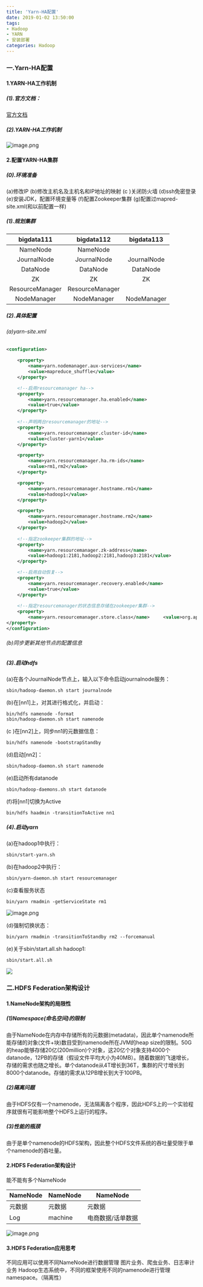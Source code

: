 ```yaml
---
title: 'Yarn-HA配置'
date: 2019-01-02 13:50:00
tags: 
- Hadoop
- YARN
- 安装部署
categories: Hadoop
---
```

### 一.Yarn-HA配置
####  1.YARN-HA工作机制
##### (1).官方文档：
[官方文档](http://hadoop.apache.org/docs/r2.7.2/hadoop-yarn/hadoop-yarn-site/ResourceManagerHA.html)


##### (2).YARN-HA工作机制

![image.png](https://imgconvert.csdnimg.cn/aHR0cHM6Ly91cGxvYWQtaW1hZ2VzLmppYW5zaHUuaW8vdXBsb2FkX2ltYWdlcy80MzkxNDA3LTRkMWVjZjhkOWRiOTkyMTAucG5n?x-oss-process=image/format,png)

#### 2.配置YARN-HA集群
##### (0).环境准备
(a)修改IP
(b)修改主机名及主机名和IP地址的映射
(c )关闭防火墙
(d)ssh免密登录
(e)安装JDK，配置环境变量等
(f)配置Zookeeper集群
(g)配置过mapred-site.xml(和以前配置一样)

##### (1).规划集群

|bigdata111|bigdata112|bigdata113|
|:-:|:-:|:-:|
|NameNode|NameNode||
|JournalNode|JournalNode|JournalNode|
|DataNode|DataNode|DataNode|
|ZK|ZK|ZK|
|ResourceManager|ResourceManager||
|NodeManager|NodeManager|NodeManager|

##### (2).具体配置
###### (a)yarn-site.xml
```xml
<configuration>

    <property>
        <name>yarn.nodemanager.aux-services</name>
        <value>mapreduce_shuffle</value>
    </property>

    <!--启用resourcemanager ha-->
    <property>
        <name>yarn.resourcemanager.ha.enabled</name>
        <value>true</value>
    </property>
 
    <!--声明两台resourcemanager的地址-->
    <property>
        <name>yarn.resourcemanager.cluster-id</name>
        <value>cluster-yarn1</value>
    </property>

    <property>
        <name>yarn.resourcemanager.ha.rm-ids</name>
        <value>rm1,rm2</value>
    </property>

    <property>
        <name>yarn.resourcemanager.hostname.rm1</name>
        <value>hadoop1</value>
    </property>

    <property>
        <name>yarn.resourcemanager.hostname.rm2</name>
        <value>hadoop2</value>
    </property>
 
    <!--指定zookeeper集群的地址--> 
    <property>
        <name>yarn.resourcemanager.zk-address</name>
        <value>hadoop1:2181,hadoop2:2181,hadoop3:2181</value>
    </property>

    <!--启用自动恢复--> 
    <property>
        <name>yarn.resourcemanager.recovery.enabled</name>
        <value>true</value>
    </property>
 
    <!--指定resourcemanager的状态信息存储在zookeeper集群--> 
    <property>
        <name>yarn.resourcemanager.store.class</name>     <value>org.apache.hadoop.yarn.server.resourcemanager.recovery.ZKRMStateStore</value>
</property>
</configuration>
```
###### (b)同步更新其他节点的配置信息
##### (3).启动hdfs 
(a)在各个JournalNode节点上，输入以下命令启动journalnode服务：
```shell
sbin/hadoop-daemon.sh start journalnode
```
(b)在[nn1]上，对其进行格式化，并启动：
```shell
bin/hdfs namenode -format
sbin/hadoop-daemon.sh start namenode
```
(c )在[nn2]上，同步nn1的元数据信息：
```shell
bin/hdfs namenode -bootstrapStandby
```
(d)启动[nn2]：
```shell
sbin/hadoop-daemon.sh start namenode
```
(e)启动所有datanode
```shell
sbin/hadoop-daemons.sh start datanode
```
(f)将[nn1]切换为Active
```shell
bin/hdfs haadmin -transitionToActive nn1
```
##### (4).启动yarn 
(a)在hadoop1中执行：
```shell
sbin/start-yarn.sh
```
(b)在hadoop2中执行：
```shell
sbin/yarn-daemon.sh start resourcemanager
```
(c)查看服务状态
```shell
bin/yarn rmadmin -getServiceState rm1
```
![image.png](https://imgconvert.csdnimg.cn/aHR0cHM6Ly91cGxvYWQtaW1hZ2VzLmppYW5zaHUuaW8vdXBsb2FkX2ltYWdlcy80MzkxNDA3LWY1YjllNzQ2YzUxMjQzZmIucG5n?x-oss-process=image/format,png)

(d)强制切换状态：

```shell
bin/yarn rmadmin -transitionToStandby rm2 --forcemanual
```

(e)关于sbin/start.all.sh
hadoop1:
```shell
sbin/start.all.sh
```
![](https://imgconvert.csdnimg.cn/aHR0cHM6Ly91cGxvYWQtaW1hZ2VzLmppYW5zaHUuaW8vdXBsb2FkX2ltYWdlcy80MzkxNDA3LTJjNTk2YjE0NWZkMzRlZDEucG5n?x-oss-process=image/format,png)
### 二.HDFS Federation架构设计
#### 1.NameNode架构的局限性
##### (1)Namespace(命名空间)的限制
由于NameNode在内存中存储所有的元数据(metadata)，因此单个namenode所能存储的对象(文件+块)数目受到namenode所在JVM的heap size的限制。50G的heap能够存储20亿(200million)个对象，这20亿个对象支持4000个datanode，12PB的存储（假设文件平均大小为40MB）。随着数据的飞速增长，存储的需求也随之增长。单个datanode从4T增长到36T，集群的尺寸增长到8000个datanode。存储的需求从12PB增长到大于100PB。

##### (2)隔离问题
由于HDFS仅有一个namenode，无法隔离各个程序，因此HDFS上的一个实验程序就很有可能影响整个HDFS上运行的程序。

##### (3)性能的瓶颈
由于是单个namenode的HDFS架构，因此整个HDFS文件系统的吞吐量受限于单个namenode的吞吐量。

#### 2.HDFS Federation架构设计
能不能有多个NameNode

|NameNode|NameNode|NameNode|
|-|-|-|
|元数据|元数据|元数据|
|Log|machine|电商数据/话单数据|

![image.png](https://imgconvert.csdnimg.cn/aHR0cHM6Ly91cGxvYWQtaW1hZ2VzLmppYW5zaHUuaW8vdXBsb2FkX2ltYWdlcy80MzkxNDA3LTMxM2ZiYmM1Mjg0MDVlNjEucG5n?x-oss-process=image/format,png)
#### 3.HDFS Federation应用思考
不同应用可以使用不同NameNode进行数据管理
图片业务、爬虫业务、日志审计业务
Hadoop生态系统中，不同的框架使用不同的namenode进行管理namespace。（隔离性）
